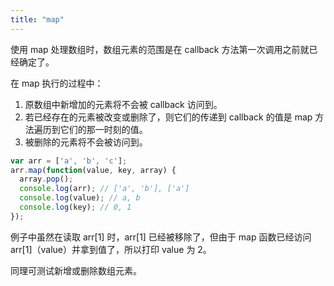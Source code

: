 ```yaml
---
title: "map"
---
```


使用 map 处理数组时，数组元素的范围是在 callback 方法第一次调用之前就已经确定了。

在 map 执行的过程中：
1. 原数组中新增加的元素将不会被 callback 访问到。
1. 若已经存在的元素被改变或删除了，则它们的传递到 callback 的值是 map 方法遍历到它们的那一时刻的值。
1. 被删除的元素将不会被访问到。

```javascript
var arr = ['a', 'b', 'c'];
arr.map(function(value, key, array) {
  array.pop();
  console.log(arr); // ['a', 'b'], ['a']
  console.log(value); // a, b
  console.log(key); // 0, 1
});
```

例子中虽然在读取 arr[1] 时，arr[1] 已经被移除了，但由于 map 函数已经访问 arr[1]（value）并拿到值了，所以打印 value 为 2。

同理可测试新增或删除数组元素。